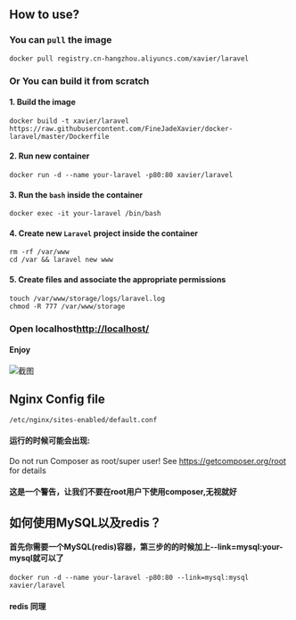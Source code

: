 
## How to use?

### You can `pull` the image

    docker pull registry.cn-hangzhou.aliyuncs.com/xavier/laravel

### Or You can build it from scratch

#### 1. Build the image

    docker build -t xavier/laravel https://raw.githubusercontent.com/FineJadeXavier/docker-laravel/master/Dockerfile

#### 2. Run new container

    docker run -d --name your-laravel -p80:80 xavier/laravel

#### 3. Run the `bash` inside the container
    docker exec -it your-laravel /bin/bash

#### 4. Create new `Laravel` project inside the container
    rm -rf /var/www  
    cd /var && laravel new www

#### 5. Create files and associate the appropriate permissions
    touch /var/www/storage/logs/laravel.log
    chmod -R 777 /var/www/storage

### Open localhost[http://localhost/](http://localhost/ "Laravel")

#### Enjoy

![截图](http://zhio.qiniu.finejadexavier.cn/imageimagelaravel.png)

## Nginx Config file
    /etc/nginx/sites-enabled/default.conf

#### 运行的时候可能会出现:

Do not run Composer as root/super user! See https://getcomposer.org/root for details

#### 这是一个警告，让我们不要在root用户下使用composer,无视就好

## 如何使用MySQL以及redis？

#### 首先你需要一个MySQL(redis)容器，第三步的的时候加上--link=mysql:your-mysql就可以了

    docker run -d --name your-laravel -p80:80 --link=mysql:mysql xavier/laravel
    
#### redis 同理

